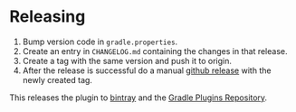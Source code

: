 # Releasing

1. Bump version code in `gradle.properties`.
1. Create an entry in `CHANGELOG.md` containing the changes in that release.
1. Create a tag with the same version and push it to origin.
1. After the release is successful do a manual [github release](https://github.com/novoda/gradle-static-analysis-plugin/releases) with the newly created tag. 

This releases the plugin to [bintray](https://bintray.com/GradleUp/maven/static-analysis-plugin) and the [Gradle Plugins Repository](https://plugins.gradle.org/plugin/com.gradleup.static-analysis).
